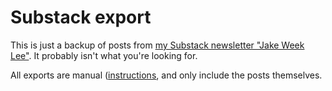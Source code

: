 # Substack export

This is just a backup of posts from [my Substack newsletter "Jake Week Lee"](https://jakeweeklee.substack.com/). It probably isn't what you're looking for. 

All exports are manual ([instructions](https://support.substack.com/hc/en-us/articles/360037466012-How-do-I-export-my-posts-), and only include the posts themselves.

